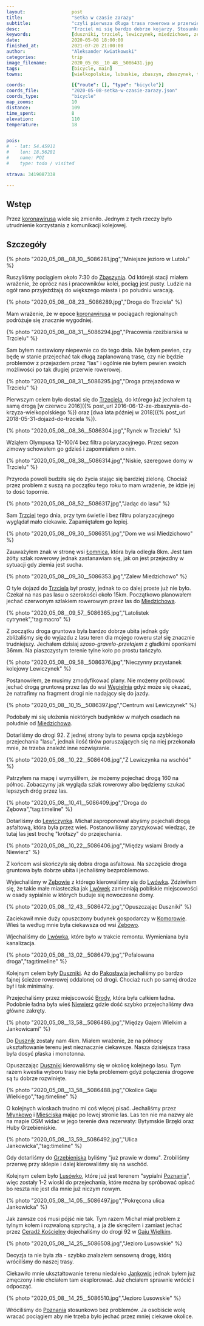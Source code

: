 ```yaml
---
layout:                 post
title:                  "Setka w czasie zarazy"
subtitle:               "czyli pierwsza długa trasa rowerowa w przerwie między falami pandemii"
desc:                   "Trzciel mi się bardzo dobrze kojarzy. Stosunkowo łatwo tam dojechać i okolica jest bardzo ładna. Postanowiliśmy przejechać mniej znanymi zachodnimi okolicami Poznania szukając ciekawych miejsc."
keywords:               [duszniki, trzciel, lewiczynek, miedzichowo, zębowo, brody, niewierz, młynkowo, jezioro lusowskie, mieściska]
date:                   2020-05-08 18:00:00
finished_at:            2021-07-20 21:00:00
author:                 "Aleksander Kwiatkowski"
categories:             trip
image_filename:         2020_05_08__10_48__5086431.jpg
tags:                   [bicycle, main]
towns:                  [wielkopolskie, lubuskie, zbaszyn, zbaszynek, trzciel, miedzichowo, lwowek, duszniki, kazmierz, tarnowo_podgorne, poznan]

coords:                 [{"route": [], "type": "bicycle"}]
coords_file:            "2020-05-08-setka-w-czasie-zarazy.json"
coords_type:            "bicycle"
map_zooms:              10
distance:               109
time_spent:             8
elevation:              110
temperature:            18


pois:
#  - lat: 54.45911
#    lon: 18.56281
#    name: POI
#    type: todo / visited

strava: 3419087338

---
```


[wiki-koronawirus]: https://pl.wikipedia.org/wiki/SARS-CoV-2
[wiki-zbaszyn]: https://pl.wikipedia.org/wiki/Zb%C4%85szy%C5%84
[wiki-trzciel]: https://pl.wikipedia.org/wiki/Trzciel
[wiki-lomnica]: https://pl.wikipedia.org/wiki/%C5%81omnica_(powiat_nowotomyski)
[wiki-miedzichowo]: https://pl.wikipedia.org/wiki/Miedzichowo
[wiki-wegielnia]: https://pl.wikipedia.org/wiki/W%C4%99gielnia_(wojew%C3%B3dztwo_wielkopolskie)
[wiki-lewiczynek]: https://pl.wikipedia.org/wiki/Lewiczynek
[wiki-zebowo]: https://pl.wikipedia.org/wiki/Z%C4%99bowo_(wojew%C3%B3dztwo_wielkopolskie)
[wiki-lwowek]: https://pl.wikipedia.org/wiki/Lw%C3%B3wek
[wiki-komorowo]: https://pl.wikipedia.org/wiki/Komorowo_(powiat_nowotomyski)
[wiki-duszniki]: https://pl.wikipedia.org/wiki/Duszniki_(wojew%C3%B3dztwo_wielkopolskie)
[wiki-pakoslaw]: https://pl.wikipedia.org/wiki/Pakos%C5%82aw_(powiat_nowotomyski)
[wiki-brody]: https://pl.wikipedia.org/wiki/Brody_(powiat_nowotomyski)
[wiki-niewierz]: https://pl.wikipedia.org/wiki/Niewierz_(wojew%C3%B3dztwo_wielkopolskie)
[wiki-mlynkowo]: https://pl.wikipedia.org/wiki/M%C5%82ynkowo_(powiat_szamotulski)
[wiki-miesciska]: https://pl.wikipedia.org/wiki/Mie%C5%9Bciska
[wiki-grzebienisko]: https://pl.wikipedia.org/wiki/Grzebienisko
[wiki-lusowko]: https://pl.wikipedia.org/wiki/Lus%C3%B3wko
[wiki-poznan]: https://pl.wikipedia.org/wiki/Pozna%C5%84
[wiki-ceradz-koscielny]: https://pl.wikipedia.org/wiki/Ceradz_Ko%C5%9Bcielny
[wiki-gaj-wielki]: https://pl.wikipedia.org/wiki/Gaj_Wielki_(wie%C5%9B_w_wojew%C3%B3dztwie_wielkopolskim)
[wiki-jankowice]: https://pl.wikipedia.org/wiki/Jankowice_(wojew%C3%B3dztwo_wielkopolskie)

## Wstęp

Przez [koronawirusa][wiki-koronawirus] wiele się zmieniło. Jednym z tych rzeczy było
utrudnienie korzystania z komunikacji kolejowej.

## Szczegóły

{% photo "2020_05_08__08_10__5086281.jpg","Mniejsze jezioro w Lutolu" %}

Ruszyliśmy pociągiem około 7:30 do [Zbąszynia][wiki-zbaszyn]. Od
którejś stacji miałem wrażenie, że oprócz nas i pracowników kolei, pociąg
jest pusty. Ludzie na ogół rano przyjeżdżają do większego miasta i po południu wracają.

{% photo "2020_05_08__08_23__5086289.jpg","Droga do Trzciela" %}

Mam wrażenie, że w epoce [koronawirusa][wiki-koronawirus] w pociągach regionalnych
podróżuje się znacznie wygodniej.

{% photo "2020_05_08__08_31__5086294.jpg","Pracownia rzeźbiarska w Trzcielu" %}

Sam byłem nastawiony niepewnie co do tego dnia. Nie byłem pewien, czy będę w stanie
przejechać tak długą zaplanowaną trasę, czy nie będzie problemów z przejazdem przez
"las" i ogólnie nie byłem pewien swoich możliwości po tak długiej przerwie rowerowej.

{% photo "2020_05_08__08_31__5086295.jpg","Droga przejazdowa w Trzcielu" %}

Pierwszym celem było dostać się do [Trzeciela][wiki-trzciel], do którego
już jechałem tą samą drogą
[w czerwcu 2016]({% post_url 2016-06-12-ze-zbaszynia-do-krzyza-wielkopolskiego %})
oraz [dwa lata później w 2018]({% post_url 2018-05-31-dojazd-do-trzciela %}).

{% photo "2020_05_08__08_36__5086304.jpg","Rynek w Trzcielu" %}

Wziąłem Olympusa 12-100/4 bez filtra polaryzacyjnego. Przez sezon zimowy schowałem
go gdzieś i zapomniałem o nim.

{% photo "2020_05_08__08_38__5086314.jpg","Niskie, szeregowe domy w Trzcielu" %}

Przyroda powoli budziła się
do życia stając się bardziej zieloną. Chociaż przez problem z suszą na początku tego
roku to mam wrażenie, że idzie jej to dość topornie.

{% photo "2020_05_08__08_52__5086317.jpg","Jadąc do lasu" %}

Sam [Trzciel][wiki-trzciel] tego dnia, przy tym świetle i bez filtru polaryzacyjnego
wyglądał mało ciekawie. Zapamiętałem go lepiej.

{% photo "2020_05_08__09_30__5086351.jpg","Dom we wsi Miedzichowo" %}

Zauważyłem znak w stronę wsi [Łomnica][wiki-lomnica], która była odległa 8km.
Jest tam żółty szlak rowerowy jednak zastanawiam się, jak on jest przejezdny
w sytuacji gdy ziemia jest sucha.

{% photo "2020_05_08__09_30__5086353.jpg","Zalew Miedzichowo" %}

O tyle dojazd do [Trzciela][wiki-trzciel] był prosty, jednak to co dalej proste
już nie było. Czekał na nas pas lasu o szerokości około 15km. Początkowo
planowałem jechać czerwonym szlakiem rowerowym przez las do [Miedzichowa][wiki-miedzichowo].

{% photo "2020_05_08__09_57__5086365.jpg","Latolistek cytrynek","tag:macro" %}

Z początku droga gruntowa była bardzo dobrze ubita jednak gdy zbliżaliśmy się
do wyjazdu z lasu teren dla mojego roweru stał się znacznie
trudniejszy. Jechałem dzisiaj *szoso-gravelo-przełajem* z gładkimi oponkami 36mm.
Na piaszczystym terenie tylne koło po prostu tańczyło.

{% photo "2020_05_08__09_58__5086376.jpg","Nieczynny przystanek kolejowy Lewiczynek" %}

Postanowiłem, że musimy zmodyfikować plany. Nie możemy próbować jechać
drogą gruntową przez las do wsi [Węgielnia][wiki-wegielnia] gdyż
może się okazać, że natrafimy na fragment drogi nie nadający się do jazdy.

{% photo "2020_05_08__10_15__5086397.jpg","Centrum wsi Lewiczynek" %}

Podobały mi się ułożenia niektórych budynków w małych osadach na południe od
[Miedzichowa][wiki-miedzichowo].

Dotarliśmy do drogi 92. Z jednej strony była to pewna opcja szybkiego przejechania "lasu",
jednak ilość tirów poruszających się na niej przekonała mnie,
że trzeba znaleźć inne rozwiązanie.

{% photo "2020_05_08__10_22__5086406.jpg","Z Lewiczynka na wschód" %}

Patrzyłem na mapę i wymyśliłem, że możemy pojechać
drogą 160 na północ. Zobaczymy jak wygląda szlak rowerowy albo będziemy szukać
lepszych dróg przez las.

{% photo "2020_05_08__10_41__5086409.jpg","Droga do Zębowa","tag:timeline" %}

Dotarliśmy do [Lewiczynka][wiki-lewiczynek]. Michał zaproponował abyśmy pojechali
drogą asfaltową, która była przez wieś. Postanowiliśmy zaryzykować wiedząc,
że tutaj las jest trochę "krótszy" do przejechania.

{% photo "2020_05_08__10_22__5086406.jpg","Między wsiami Brody a Niewierz" %}

Z końcem wsi skończyła się dobra droga asfaltowa. Na szczęście droga gruntowa była
dobrze ubita i jechaliśmy bezproblemowo.

Wyjechaliśmy w [Zębowie][wiki-zebowo] z którego kierowaliśmy się do
[Lwówka][wiki-lwowek]. Zdziwiłem się, że takie małe miasteczka jak
[Lwówek][wiki-lwowek] zamieniają pobliskie miejscowości w osady sypialnie
w których buduje się nowoczesne domy.

{% photo "2020_05_08__12_43__5086472.jpg","Opuszczając Duszniki" %}

Zaciekawił mnie duży opuszczony budynek gospodarczy w [Komorowie][wiki-komorowo].
Wieś ta według mnie była ciekawsza od wsi [Zębowo][wiki-zebowo].

Wjechaliśmy do [Lwówka][wiki-lwowek], które było w trakcie remontu. Wymieniana
była kanalizacja.

{% photo "2020_05_08__13_02__5086479.jpg","Pofalowana droga","tag:timeline" %}

Kolejnym celem były [Duszniki][wiki-duszniki]. Aż do [Pakosławia][wiki-pakoslaw]
jechaliśmy po bardzo fajnej ścieżce rowerowej oddalonej od drogi. Chociaż
ruch po samej drodze był i tak minimalny.

Przejechaliśmy przez miejscowość [Brody][wiki-brody], która była całkiem
ładna. Podobnie ładna była wieś [Niewierz][wiki-niewierz] gdzie dość szybko przejechaliśmy
dwa główne zakręty.

{% photo "2020_05_08__13_58__5086486.jpg","Między Gajem Wielkim a Jankowicami" %}

Do [Dusznik][wiki-duszniki] zostały nam 4km. Miałem wrażenie, że na północy
ukształtowanie terenu jest nieznacznie ciekawsze. Nasza dzisiejsza trasa była
dosyć płaska i monotonna.

Opuszczając [Duszniki][wiki-duszniki] kierowaliśmy się w okolicę kolejnego lasu.
Tym razem kwestia wyboru trasy nie była problemem gdyż połączenia drogowe są tu
dobrze rozwinięte.

{% photo "2020_05_08__13_58__5086488.jpg","Okolice Gaju Wielkiego","tag:timeline" %}

O kolejnych wioskach trudno mi coś więcej pisać. Jechaliśmy przez
[Młynkowo][wiki-mlynkowo] i [Mieściska][wiki-miesciska] mając po lewej stronie
las. Las ten nie ma nazwy ale na mapie OSM widać w jego terenie dwa rezerwaty:
Bytymskie Brzęki oraz Huby Grzebieniskie.

{% photo "2020_05_08__13_59__5086492.jpg","Ulica Jankowicka","tag:timeline" %}

Gdy dotarliśmy do [Grzebieniska][wiki-grzebienisko] byliśmy "już prawie w domu".
Zrobiliśmy przerwę przy sklepie i dalej kierowaliśmy się na wschód.

Kolejnym celem było [Lusówko][wiki-lusowko], które już jest terenem "sypialni
[Poznania][wiki-poznan]", więc zostały 1-2 wioski do przejechania, które można by
spróbować opisać bo reszta nie jest dla mnie już niczym nowym.

{% photo "2020_05_08__14_05__5086497.jpg","Pokręcona ulica Jankowicka" %}

Jak zawsze coś musi pójść nie tak. Tym razem Michał miał problem z tylnym kołem
i rozwaloną szprychą, a ja źle skręciłem i zamiast jechać przez
[Ceradź Kościelny][wiki-ceradz-koscielny] dojechaliśmy do
drogi 92 w [Gaju Wielkim][wiki-gaj-wielki].

{% photo "2020_05_08__14_25__5086508.jpg","Jezioro Lusowskie" %}

Decyzja ta nie była zła - szybko znalazłem sensowną drogę, którą wróciliśmy
do naszej trasy.

Ciekawiło mnie ukształtowanie terenu niedaleko [Jankowic][wiki-jankowice]
jednak byłem już zmęczony i nie chciałem tam eksplorować. Już chciałem sprawnie
wrócić i odpocząć.

{% photo "2020_05_08__14_25__5086510.jpg","Jezioro Lusowskie" %}

Wróciliśmy do [Poznania][wiki-poznan] stosunkowo bez problemów. Ja osobiście wolę
wracać pociągiem aby nie trzeba było jechać przez mniej ciekawe okolice.
